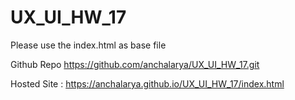 # UX_UI_HW_17

Please use the index.html as base file

Github Repo https://github.com/anchalarya/UX_UI_HW_17.git

Hosted Site : https://anchalarya.github.io/UX_UI_HW_17/index.html
